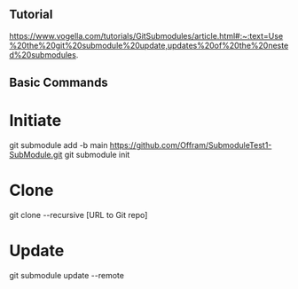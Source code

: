 ## Tutorial
https://www.vogella.com/tutorials/GitSubmodules/article.html#:~:text=Use%20the%20git%20submodule%20update,updates%20of%20the%20nested%20submodules.

## Basic Commands

# Initiate
git submodule add -b main https://github.com/Offram/SubmoduleTest1-SubModule.git
git submodule init

# Clone
git clone --recursive [URL to Git repo]

# Update
git submodule update --remote